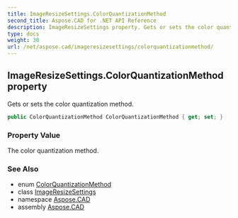 ```yaml
---
title: ImageResizeSettings.ColorQuantizationMethod
second_title: Aspose.CAD for .NET API Reference
description: ImageResizeSettings property. Gets or sets the color quantization method
type: docs
weight: 30
url: /net/aspose.cad/imageresizesettings/colorquantizationmethod/
---
```

## ImageResizeSettings.ColorQuantizationMethod property

Gets or sets the color quantization method.

```csharp
public ColorQuantizationMethod ColorQuantizationMethod { get; set; }
```

### Property Value

The color quantization method.

### See Also

* enum [ColorQuantizationMethod](../../colorquantizationmethod/)
* class [ImageResizeSettings](../)
* namespace [Aspose.CAD](../../imageresizesettings/)
* assembly [Aspose.CAD](../../../)


